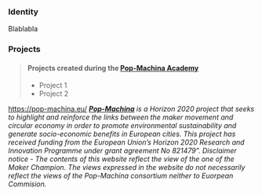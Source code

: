 
### Identity
Blablabla

### Projects
> #### Projects created during the **[Pop-Machina Academy](https://pop-machina.eu/academy)**
> 
> - Project 1
> - Project 2
>

https://pop-machina.eu/
<em> **[Pop-Machina](https://pop-machina.eu/)** is a Horizon 2020 project that seeks to highlight and reinforce the links between the maker movement and circular economy in order to promote environmental sustainability and generate socio-economic benefits in European cities.
This project has received funding from the European Union’s Horizon 2020 Research and Innovation Programme under grant agreement No 821479”.
Disclaimer notice - The contents of this website reflect the view of the one of the Maker Champion. The views expressed in the website do not necessarily reflect the views of the Pop-Machina consortium neither to Euorpean Commision.</em>
